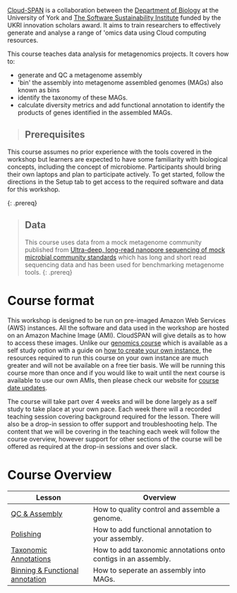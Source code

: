 ---
---
[Cloud-SPAN](https://cloud-span.york.ac.uk) is a collaboration between the [Department of Biology](https://www.york.ac.uk/biology/) at the University of York and [The Software Sustainability Institute](https://www.software.ac.uk/) funded by the UKRI innovation scholars award. It aims to train researchers to effectively generate and analyse a range of 'omics data using Cloud computing resources.

This course teaches data analysis for metagenomics projects. It covers how to:
- generate and QC a metagenome assembly
- 'bin' the assembly into metagenome assembled genomes (MAGs) also known as bins
- identify the taxonomy of these MAGs.
- calculate diversity metrics and add functional annotation to identify the products of genes identified in the assembled MAGs.

> ## Prerequisites
This course assumes no prior experience with the tools covered in the workshop but learners are expected to have some familiarity with biological concepts, including the concept of microbiome. Participants should bring their own laptops and plan to participate actively.
To get started, follow the directions in the Setup tab to get access to the required software and data for this workshop.
>
{: .prereq}

> ## Data
> This course uses data from a mock metagenome community published from [Ultra-deep, long-read nanopore sequencing of mock microbial community standards](https://academic.oup.com/gigascience/article/8/5/giz043/5486468) which has long and short read sequencing data and has been used for benchmarking metagenome tools.
{: .prereq}

# Course format

This workshop is designed to be run on pre-imaged Amazon Web Services (AWS) instances. All the software and data used in the workshop are hosted on an Amazon Machine Image (AMI). CloudSPAN will give details as to how to access these images. Unlike our [genomics course](https://cloud-span.github.io/00genomics/) which is available as a self study option with a guide on [how to create your own instance](https://cloud-span.github.io/create-aws-instance-0-overview/), the resources required to run this course on your own instance are much greater and will not be available on a free tier basis. We will be running this course more than once and if you would like to wait until the next course is available to use our own AMIs, then please check our website for [course date updates](https://cloud-span.york.ac.uk/).

The course will take part over 4 weeks and will be done largely as a self study to take place at your own pace. Each week there will a recorded teaching session covering background required for the lesson. There will also be a drop-in session to offer support and troubleshooting help. The content that we will be covering in the teaching each week will follow the course overview, however support for other sections of the course will be offered as required at the drop-in sessions and over slack. 

# Course Overview

| Lesson                     | Overview |
| -------------------------- | ---------|
| [QC & Assembly](https://cloud-span.github.io/metagenomics01-qc-assembly/) | How to quality control and assemble a genome.|
| [Polishing](https://cloud-span.github.io/metagenomics02-polishing/) | How to add functional annotation to your assembly. |
| [Taxonomic Annotations](https://cloud-span.github.io/metagenomics03-taxonomic-anno/) | How to add taxonomic annotations onto contigs in an assembly. |
| [Binning & Functional annotation](https://cloud-span.github.io/metagenomics04-binning_funa/)| How to seperate an assembly into MAGs. |
